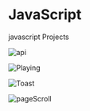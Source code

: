 # JavaScript
javascript Projects

![api](https://user-images.githubusercontent.com/92370799/161001863-f7e7767d-1a1d-43f9-9659-f15df0d6d03b.gif)

![Playing](https://user-images.githubusercontent.com/92370799/161000592-8c3128be-e9d6-425d-aacf-63b97c7b579a.gif)

![Toast](https://user-images.githubusercontent.com/92370799/161000251-5031471b-2d1c-4d74-9841-539889b09128.gif)
 
![pageScroll](https://user-images.githubusercontent.com/92370799/161003717-8e42fa11-91ad-4c6a-af42-e0fc9528af37.gif)
